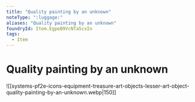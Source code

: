 ```yaml
---
title: "Quality painting by an unknown"
noteType: ":luggage:"
aliases: "Quality painting by an unknown"
foundryId: Item.EgpeB9VcNTa5cxIn
tags:
  - Item
---
```


# Quality painting by an unknown
![[systems-pf2e-icons-equipment-treasure-art-objects-lesser-art-object-quality-painting-by-an-unknown.webp|150]]
